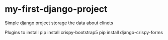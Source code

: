 # my-first-django-project
Simple django project storage the data about clinets

Plugins to install
pip install crispy-bootstrap5
pip install django-crispy-forms
